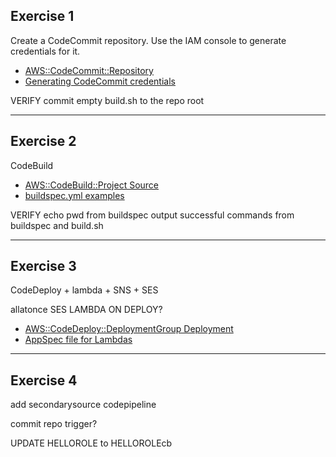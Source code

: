 ## Exercise 1
Create a CodeCommit repository. Use the IAM console to generate credentials for it.

- [AWS::CodeCommit::Repository](https://docs.aws.amazon.com/AWSCloudFormation/latest/UserGuide/aws-resource-codecommit-repository.html)
- [Generating CodeCommit credentials](https://docs.aws.amazon.com/codecommit/latest/userguide/setting-up-gc.html)

VERIFY
commit empty build.sh to the repo root

---

## Exercise 2
CodeBuild

- [AWS::CodeBuild::Project Source](https://docs.aws.amazon.com/AWSCloudFormation/latest/UserGuide/aws-properties-codebuild-project-source.html)
- [buildspec.yml examples](https://docs.aws.amazon.com/codebuild/latest/userguide/build-spec-ref.html#build-spec-ref-example)

VERIFY
echo pwd from buildspec
output successful commands from buildspec and build.sh

---

## Exercise 3
CodeDeploy + lambda + SNS + SES

allatonce
SES LAMBDA ON DEPLOY?


- [AWS::CodeDeploy::DeploymentGroup Deployment](https://docs.aws.amazon.com/AWSCloudFormation/latest/UserGuide/aws-properties-codedeploy-deploymentgroup-deployment.html)
- [AppSpec file for Lambdas](https://docs.aws.amazon.com/codedeploy/latest/userguide/application-revisions-appspec-file.html#add-appspec-file-lambda)

---

## Exercise 4

add secondarysource codepipeline

commit repo trigger?

UPDATE HELLOROLE to HELLOROLEcb